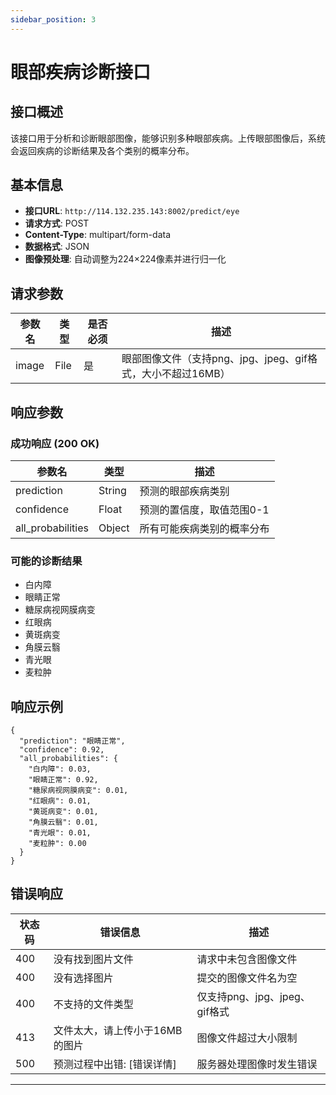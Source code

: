 ```yaml
---
sidebar_position: 3
---
```


# 眼部疾病诊断接口

## 接口概述

该接口用于分析和诊断眼部图像，能够识别多种眼部疾病。上传眼部图像后，系统会返回疾病的诊断结果及各个类别的概率分布。

## 基本信息

- **接口URL**: `http://114.132.235.143:8002/predict/eye`
- **请求方式**: POST
- **Content-Type**: multipart/form-data
- **数据格式**: JSON
- **图像预处理**: 自动调整为224×224像素并进行归一化

## 请求参数

| 参数名 | 类型 | 是否必须 | 描述                                                        |
| ------ | ---- | -------- | ----------------------------------------------------------- |
| image  | File | 是       | 眼部图像文件（支持png、jpg、jpeg、gif格式，大小不超过16MB） |

## 响应参数

### 成功响应 (200 OK)

| 参数名            | 类型   | 描述                       |
| ----------------- | ------ | -------------------------- |
| prediction        | String | 预测的眼部疾病类别         |
| confidence        | Float  | 预测的置信度，取值范围0-1  |
| all_probabilities | Object | 所有可能疾病类别的概率分布 |

### 可能的诊断结果

- 白内障
- 眼睛正常
- 糖尿病视网膜病变
- 红眼病
- 黄斑病变
- 角膜云翳
- 青光眼
- 麦粒肿

## 响应示例

```
{
  "prediction": "眼睛正常",
  "confidence": 0.92,
  "all_probabilities": {
    "白内障": 0.03,
    "眼睛正常": 0.92,
    "糖尿病视网膜病变": 0.01,
    "红眼病": 0.01,
    "黄斑病变": 0.01,
    "角膜云翳": 0.01,
    "青光眼": 0.01,
    "麦粒肿": 0.00
  }
}
```

## 错误响应

| 状态码 | 错误信息                       | 描述                          |
| ------ | ------------------------------ | ----------------------------- |
| 400    | 没有找到图片文件               | 请求中未包含图像文件          |
| 400    | 没有选择图片                   | 提交的图像文件名为空          |
| 400    | 不支持的文件类型               | 仅支持png、jpg、jpeg、gif格式 |
| 413    | 文件太大，请上传小于16MB的图片 | 图像文件超过大小限制          |
| 500    | 预测过程中出错: [错误详情]     | 服务器处理图像时发生错误      |

------